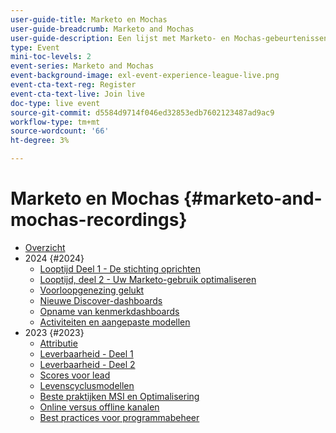 ```yaml
---
user-guide-title: Marketo en Mochas
user-guide-breadcrumb: Marketo and Mochas
user-guide-description: Een lijst met Marketo- en Mochas-gebeurtenissen
type: Event
mini-toc-levels: 2
event-series: Marketo and Mochas
event-background-image: exl-event-experience-league-live.png
event-cta-text-reg: Register
event-cta-text-live: Join live
doc-type: live event
source-git-commit: d5584d9714f046ed32853edb7602123487ad9ac9
workflow-type: tm+mt
source-wordcount: '66'
ht-degree: 3%

---
```



# Marketo en Mochas {#marketo-and-mochas-recordings}

+ [Overzicht](overview.md)
+ 2024 {#2024}
   + [Looptijd Deel 1 - De stichting oprichten](2024/maturity-part1-foundation.md)
   + [Looptijd, deel 2 - Uw Marketo-gebruik optimaliseren](2024/optimize-marketo-usage.md)
   + [Voorloopgenezing gelukt](2024/lead-nurture-success.md)
   + [Nieuwe Discover-dashboards](2024/new-discover-dashboard.md)
   + [Opname van kenmerkdashboards](2024/attribution-dashboard-recording.md)
   + [Activiteiten en aangepaste modellen](2024/marketo-measure-and-mochas-activities-and-custom-models.md)
+ 2023 {#2023}
   + [Attributie](2023/attribution.md)
   + [Leverbaarheid - Deel 1](2023/deliverability-part-one.md)
   + [Leverbaarheid - Deel 2](2023/deliverability-part-two.md)
   + [Scores voor lead](2023/lead-scoring.md)
   + [Levenscyclusmodellen](2023/lifecycle-modeling.md)
   + [Beste praktijken MSI en Optimalisering](2023/msi-best-practices.md)
   + [Online versus offline kanalen](2023/online-offline.md)
   + [Best practices voor programmabeheer](2023/program-management.md)